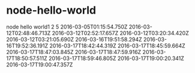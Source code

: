 node-hello-world
================

node hello world1
2
5
2016-03-05T01:15:54.750Z
2016-03-12T02:48:46.713Z
2016-03-12T02:52:17.657Z
2016-03-12T03:20:34.420Z
2016-03-12T03:21:05.690Z
2016-03-16T19:51:58.294Z
2016-03-16T19:52:36.191Z
2016-03-17T18:42:44.319Z
2016-03-17T18:45:59.664Z
2016-03-17T18:47:03.845Z
2016-03-17T18:47:59.916Z
2016-03-17T18:50:57.511Z
2016-03-17T18:59:46.805Z
2016-03-17T19:00:20.341Z
2016-03-17T19:00:47.357Z

